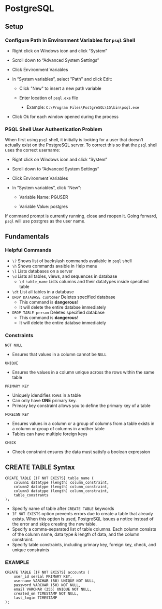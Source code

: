 # **PostgreSQL**  

## **Setup**

### **Configure Path in Environment Variables for `psql` Shell**

- Right click on Windows icon and click “System”

- Scroll down to “Advanced System Settings”

- Click Environment Variables

- In “System variables”, select "Path" and click Edit:

    - Click "New" to insert a new path variable

    - Enter location of `psql.exe` file
        - Example: `C:\Program Files\PostgreSQL\15\bin\psql.exe`
- Click Ok for each window opened during the process

### **PSQL Shell User Authentication Problem**
When first using `psql` shell, it initially is looking for a user that doesn't actually exist on the PostgreSQL server. To correct this so that the `psql` shell uses the correct username: 

- Right click on Windows icon and click “System”

- Scroll down to “Advanced System Settings”

- Click Environment Variables

- In “System variables”, click “New”:

    - Variable Name: PGUSER

    - Variable Value: postgres

If command prompt is currently running, close and reopen it. Going forward, `psql` will use postgres as the user name.


## **Fundamentals**  

### **Helpful Commands**

- `\?` Shows list of backslash commands available in `psql` shell
- `\h` Shows commands avaible in Help menu
- `\l` Lists databases on a server
- `\d` Lists all tables, views, and sequences in database
    - `\d table_name` Lists columns and their datatypes inside specified table
- `\dt` List all tables in a database
- `DROP DATABASE customer` Deletes specified database
    - This command is **dangerous**!
    - It will delete the entire databse immediately
- `DROP TABLE person` Deletes specified database
    - This command is **dangerous**!
    - It will delete the entire databse immediately


### **Constraints**  
  
`NOT NULL`  

- Ensures that values in a column cannot be `NULL`

`UNIQUE`  

- Ensures the values in a column unique across the rows within the same table

`PRIMARY KEY`  

- Uniquely idendifies rows in a table
- Can only have **ONE** primary key.
- Primary key constraint allows you to define the primary key of a table

`FOREIGN KEY`  

- Ensures values in a column or a group of columns from a table exists in a column or group of columns in another table
- Tables can have multiple foreign keys

`CHECK`  

- Check constraint ensures the data must satisfy a boolean expression
  
## **CREATE TABLE Syntax**

```postgresql
CREATE TABLE [IF NOT EXISTS] table_name (
    column1 datatype (length) column_constraint,
    column2 datatype (length) column_constraint,
    column3 datatype (length) column_constraint,
    table_constrants
);
```

- Specify name of table after `CREATE TABLE` keywords
- `IF NOT EXISTS` option prevents errors due to create a table that already exists. When this option is used, PostgreSQL issues a notice instead of the error and skips creating the new table.
- Specify a comma-separated list of table columns. Each column consists of the column name, data type & length of data, and the column constraint.
- Specify table constraints, including primary key, foreign key, check, and unique constraints

### **EXAMPLE** 
```postgresql
CREATE TABLE [IF NOT EXISTS] accounts (
    user_id serial PRIMARY KEY,
    username VARCHAR (50) UNIQUE NOT NULL,
    password VARCHAR (50) NOT NULL,
    email VARCHAR (255) UNIQUE NOT NULL,
    created_on TIMESTAMP NOT NULL,
    last_login TIMESTAMP
);
```